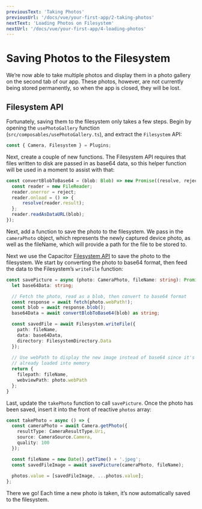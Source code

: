 ```yaml
---
previousText: 'Taking Photos'
previousUrl: '/docs/vue/your-first-app/2-taking-photos'
nextText: 'Loading Photos on Filesystem'
nextUrl: '/docs/vue/your-first-app/4-loading-photos'
---
```


# Saving Photos to the Filesystem

We’re now able to take multiple photos and display them in a photo gallery on the second tab of our app. These photos, however, are not currently being stored permanently, so when the app is closed, they will be lost.

## Filesystem API

Fortunately, saving them to the filesystem only takes a few steps. Begin by opening the `usePhotoGallery` function (`src/composables/usePhotoGallery.ts`), and extract the `Filesystem` API:

```typescript
const { Camera, Filesystem } = Plugins;
```

Next, create a couple of new functions. The Filesystem API requires that files written to disk are passed in as base64 data, so this helper function will be used in a moment to assist with that:

```typescript
const convertBlobToBase64 = (blob: Blob) => new Promise((resolve, reject) => {
  const reader = new FileReader;
  reader.onerror = reject;
  reader.onload = () => {
      resolve(reader.result);
  };
  reader.readAsDataURL(blob);
});
```

Next, add a function to save the photo to the filesystem. We pass in the `cameraPhoto` object, which represents the newly captured device photo, as well as the fileName, which will provide a path for the file to be stored to.

Next we use the Capacitor [Filesystem API](https://capacitor.ionicframework.com/docs/apis/filesystem) to save the photo to the filesystem. We start by converting the photo to base64 format, then feed the data to the Filesystem’s `writeFile` function:

```typescript
const savePicture = async (photo: CameraPhoto, fileName: string): Promise<Photo> => {
  let base64Data: string;

  // Fetch the photo, read as a blob, then convert to base64 format
  const response = await fetch(photo.webPath!);
  const blob = await response.blob();
  base64Data = await convertBlobToBase64(blob) as string;

  const savedFile = await Filesystem.writeFile({
    path: fileName,
    data: base64Data,
    directory: FilesystemDirectory.Data
  });
  
  // Use webPath to display the new image instead of base64 since it's 
  // already loaded into memory
  return {
    filepath: fileName,
    webviewPath: photo.webPath
  };
}
```

Last, update the `takePhoto` function to call `savePicture`. Once the photo has been saved, insert it into the front of reactive `photos` array:

```typescript
const takePhoto = async () => {
  const cameraPhoto = await Camera.getPhoto({
    resultType: CameraResultType.Uri,
    source: CameraSource.Camera,
    quality: 100
  });

  const fileName = new Date().getTime() + '.jpeg';
  const savedFileImage = await savePicture(cameraPhoto, fileName);
  
  photos.value = [savedFileImage, ...photos.value];
};
```

There we go! Each time a new photo is taken, it’s now automatically saved to the filesystem.
